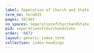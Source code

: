 ```yaml
---
label: Seperation of Church and State
term_no: term835
pages: 58|401
no_spaces: SeperationofChurchandState
pid: seperationofchurchandstate
order: '0872'
layout: generic_index_term
collection: index-headings
---
```


